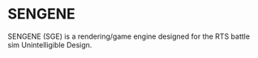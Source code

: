 # SENGENE
SENGENE (SGE) is a rendering/game engine designed for the RTS battle sim Unintelligible Design. 
